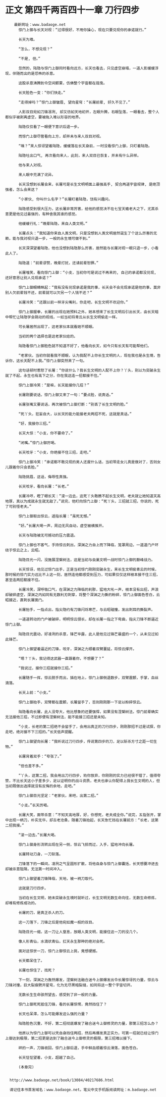 # 正文 第四千两百四十一章 刀行四步
        最新网址：www.badaoge.net
          惊门上御与长天对视：“过得很好，不用你操心，现在只要兑现你的承诺就行。”
      
          长天为难。
      
          “怎么，不想兑现？”
      
          “不是, 但。”
      
          忽然的，陆隐与惊门上御同时看向远方，长天也看去，只见虚空崩塌，一道人影缓缓浮现，伴随而出的是恐怖的杀意。
      
          这股杀意沸腾到令空间颤栗，仿佛整个宇宙都在摇曳。
      
          长天脸色一变：“你们快走。”
      
          “走得掉吗？”惊门上御皱眉, 望向星穹：“长屠前辈, 好久不见了。”
      
          人影双目宛如刀锋凛冽, 却又彷如天地初开，左眼升腾，右眼坠落，一眼看去，整个人都似乎被剥离虚空，要被拖入难以形容的地界。
      
          陆隐仅仅看了一眼便下意识后退一步。
      
          而惊门上御尽管看向上方，却并未与来人双目对视。
      
          “咦？”来人惊讶望着陆隐，缓缓落在长天身前，一时没看惊门上御，只盯着陆隐。
      
          陆隐吐出口气, 再次看向来人，此刻，来人双目已恢复，并未有什么异样。
      
          他与来人对视。
      
          来人眼中充满了诧异。
      
          长天没想到长屠会来，长屠可是长生文明明面上最强高手, 契合两道宇宙规律, 是绝顶强者，怎么会来这？
      
          “小家伙, 你叫什么名字？”长屠盯着陆隐，饶有兴趣问。
      
          陆隐感受到很大压力，这长屠非常厉害，给他的感觉决不在七宝天蟾老大之下，尤其杀意更是他见过最强的，有种舍我其谁的感觉。
      
          他缓缓行礼：“晚辈陆隐，来自人类文明。”
      
          长屠点头：“我知道你来自人类文明，只是没想到人类文明居然诞生了个这么厉害的无赖，能与我对视只退一步，一般的永生境可做不到。”
      
          长天深深望着陆隐，他也没想到陆隐那么厉害，居然能与长屠对视一眼只退一步，小看此人了。
      
          陆隐道：“前辈谬赞，晚辈打扰，还请前辈恕罪。”
      
          长屠嗤笑，看向惊门上御：“小支，当初你可是说过不再来的, 自己的承诺都没兑现, 还好意思让别人兑现承诺？”
      
          惊门上御眼睛眯起：“我有没有兑现承诺是我的事，长天会不会兑现承诺是他的事，莫非别人欠前辈钱不还，前辈就可以欠另一个人钱不还？”
      
          长屠冷笑：“还跟以前一样牙尖嘴利，你走吧，长生文明不欢迎你。”
      
          惊门上御握拳，长屠的出现在她预料之外，她本想来了长生文明后引出长天，由长天暗中帮忙让陆隐学会跳动的视线，一如当初将青云从长生文明偷走一样。
      
          可长屠居然出现了，这老家伙本就看她不顺眼。
      
          当初的两个选择也是这老家伙给的。
      
          陆隐看惊门上御脸色就不知道不好了，他看向长天，如今只有长天有可能帮他们。
      
          “老家伙，当初你就看我不顺眼，认为我配不上你长生文明的人，现在我也是永生境，告诉你，这长天配不上我。”惊门上御突然来了一句。
      
          这句话顿时惹怒了长屠：“你说什么？我长生文明的人配不上你？丫头，别以为突破永生就了不起，永生也有高下之分，你在我这连一招都接不住。”
      
          惊门上御冷笑：“是嘛，长天能接你几招？”
      
          长屠刚要说话，惊门上御又来了一句：“要点脸，说真话。”
      
          长屠张嘴又要说话，再次被惊门上御打断：“别丢了长生文明的脸。”
      
          “死丫头，狂妄自大，以长天的能力能接老夫两招不死，这就是真话。”
      
          “好，我接你三招。”
      
          长天大惊：“小支，你不要命了。”
      
          “闭嘴。”惊门上御厉喝。
      
          长天咬牙：“小支，你绝接不住三招，走吧。”
      
          惊门上御冷笑：“承诺都不敢兑现的男人还废什么话，当初带走女儿真是做对了，否则女儿跟着你只会丢脸。”
      
          陆隐挑眉，这话，侮辱性真强。
      
          长天咬牙，看向长屠：“长老。”
      
          长屠冷哼，瞪了眼长天：“滚一边去，这死丫头敢瞧不起长生文明，老夫就让她知道天高地厚，真以为成就永生就无敌了。”说完，他盯向惊门上御：“死丫头，三招就三招，你说的，死了可别怪老夫。”
      
          惊门上御取出惊云，遥指长屠：“虽死无憾。”
      
          “好。”长屠大喝一声，周边无风自动，虚空被横推开。
      
          长天与陆隐被无可撼动的压力震退。
      
          惊门上御也不客气，手持惊云刺出，深渊之力自上而下降临，笼罩周边，一道道门户环绕于惊云之上，云昭。
      
          陆隐目光一闪，没施展涅槃树法，这是当初与虫巢文明一战时惊门上御的巅峰战力。
      
          长天惊讶，他见过惊门出手，正是当初惊门刚刚突破永生，来长生文明偷青云的时候，那时候的惊门实力远比不上这一刻，居然连他都感受到压力，可如果仅仅这样根本接不住三招，甚至连两招都接不住。
      
          长屠冷笑，深呼吸口气，在深渊之力降临的刹那，猛地大吼一声，根本没有出招，声浪却破碎虚空，深渊之内如同有无数利刃刺穿，将整个深渊之力撕的粉碎，惊门上御面色苍白，云昭接近，直刺长屠面门。
      
          长屠抬手，一指点出，指尖隐约有刀锋闪烁寒芒，与云昭碰撞，发出刺耳的撕裂声。
      
          一道道转动的门户被破碎，明明惊云很长，却在长屠一指之下弯曲，指尖刀锋不断逼近惊门上御。
      
          陆隐目光震动，好凌冽的杀意，锋芒毕露，此人是他见过锋芒最盛的一个，从未见过如此锋芒。
      
          惊门上御望着逼近的刀锋，咬牙，深渊之力顺着双臂蔓延，将惊云撑开。
      
          “嗯？丫头，我记得这武器一直跟着你，不想要了？”
      
          “我说过，接你三招就接你三招。”
      
          长屠随手一挥，惊云脱手而出，插在地上，惊门上御倒退数步，双臂震颤，手掌，血丝滴落。
      
          长天上前：“小支。”
      
          惊门上御抬手，双臂都在震颤，长屠留手了，否则刚刚那一下足以粉碎惊云。
      
          陆隐看向长屠，此人没夸大，他比想象的还要强悍，如果没有涅槃树法，惊门前辈确实无法接他三招，不过即便有涅槃树法，能不能接三招还是未知。
      
          “小支，长老的第二招绝不会留手了，会用出真正的刀行四步，刚刚那招不过是试探，你走吧，绝对接不下三招的。”长天低声提醒。
      
          惊门上御望向长屠：“我听说过刀行四步，传说第四步的刀，足以斩杀方寸之距一切生物。”
      
          长屠背着双手：“夸张了。”
      
          “但也差不多。”
      
          “丫头，这第二招，我会用出刀行四步，劝你放弃，你刚刚的实力已经很不错了，值得夸赞，不比长天这小子差多少，足以证明你的战斗资质，老夫也承认你配得上我长生文明的人，但当初既做出选择就没有反悔的余地，走吧。”
      
          惊门上御目光坚定：“老家伙，来吧，出第二招。”
      
          “小支。”长天厉喝。
      
          长屠大笑，面带杀意：“不知天高地厚，好，你想死，老夫成全你。”说完，五指张开，掌中出现一柄刀，朴实无华，却古老沧桑，随着刀锋抬起，长天急忙挡在长屠前方：“长老，这第二招我接。”
      
          “滚一边去。”长屠大喝。
      
          惊门上御身形流转出现在另一侧，惊云飞掠而过，入手，猛地冲向长屠。
      
          长屠转动刀身，一刀斩落。
      
          刀锋落下的一瞬间，凌冽之气呈圆形扩散，将他自身与惊门上御囊括，长天想要冲进去却被杀意阻隔，无法第一时间冲入。
      
          惊门上御望着刀锋降临，天地，被一柄刀取代。
      
          这就是刀行四步。
      
          当初在长生文明，她未突破永生境时就听过，长生文明无数生命向往，无数生命修炼，却难有修炼成功的。
      
          长屠的刀，是真正杀人的刀。
      
          这一刀落下，刀锋之后是他宛如魔一般的双目。
      
          陆隐目光一缩，这一刀让人窒息，放眼人类文明，能接住这一刀的没几个。
      
          像人形青仙，水滴状青仙，扛天永生那种的绝对会死。
      
          面对这惊世一刀，惊门上御惊云上挑，竟想硬撼。
      
          长天都呆住了。
      
          长屠也惊住了，找死？
      
          下一刻，深渊之力轰然爆发，涅槃树法融合迷今上御爆发出令长屠惊讶的力量，惊云与刀锋对撞，巨大裂痕劈开星穹，化为无尽黑暗裂缝，如同将这一整个宇宙切开。
      
          无数长生生命骇然望去，感受到了非一般的力量。
      
          惊门上御死死抵住刀锋，看的长屠惊愕，竟然挡住了？
      
          长天也呆滞，怎么可能爆发这么强的力量？
      
          陆隐脸色沉重，不好，第二招彻底爆发了融合迷今上御修灵的力量，那第三招怎么办？
      
          他原以为惊门上御可以凭自身挡住两招，然后再爆发真正实力，可第一招就已经让惊门上御达到极限，第二招更是达到了融合迷今上御修灵的极限，第三招难以接下。
      
          砰的一声，刀锋收回，惊门上御后退，手中鲜血顺着惊云滑落，面色苍白。
      
          长天怔怔望着，小支，超越了自己。
      
          (本章完)
      
      
      http://www.badaoge.net/book/13084/40217686.html
      
      请记住本书首发域名：www.badaoge.net。笔尖中文手机版阅读网址：m.badaoge.net
